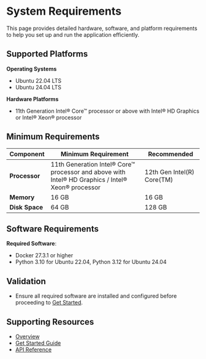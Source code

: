 
# System Requirements
This page provides detailed hardware, software, and platform requirements to help you set up and run the application efficiently.

## Supported Platforms

**Operating Systems**
- Ubuntu 22.04 LTS
- Ubuntu 24.04 LTS

**Hardware Platforms**
- 11th Generation Intel® Core™ processor or above with Intel® HD Graphics or  Intel® Xeon® processor


## Minimum Requirements
| **Component**      | **Minimum Requirement**   | **Recommended**         |
|---------------------|---------------------------|--------------------------|
| **Processor**       | 11th Generation Intel® Core™ processor and above with Intel® HD Graphics /  Intel® Xeon® processor    | 12th Gen Intel(R) Core(TM) |
| **Memory**          | 16 GB                     | 16 GB                   |
| **Disk Space**      | 64 GB                | 128 GB               |


## Software Requirements

**Required Software**:
- Docker 27.3.1 or higher
- Python 3.10 for Ubuntu 22.04, Python 3.12 for Ubuntu 24.04


## Validation
- Ensure all required software are installed and configured before proceeding to [Get Started](./get-started.md).

## Supporting Resources

* [Overview](Overview.md)
* [Get Started Guide](get-started.md)
* [API Reference](api-reference.md)

